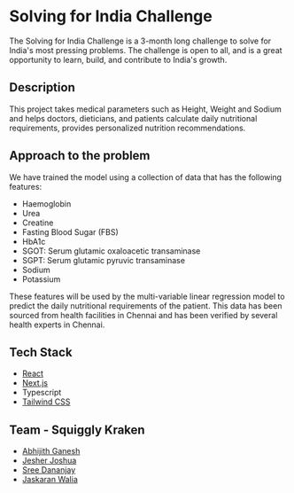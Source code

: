# Solving for India Challenge

The Solving for India Challenge is a 3-month long challenge to solve for India's most pressing problems. The challenge is open to all, and is a great opportunity to learn, build, and contribute to India's growth.

## Description

This project takes medical parameters such as Height, Weight and Sodium and helps doctors, dieticians, and patients calculate daily nutritional requirements, provides personalized nutrition recommendations.

## Approach to the problem

We have trained the model using a collection of data that has the following features:

- Haemoglobin
- Urea
- Creatine
- Fasting Blood Sugar (FBS)
- HbA1c
- SGOT: Serum glutamic oxaloacetic transaminase
- SGPT: Serum glutamic pyruvic transaminase
- Sodium
- Potassium

These features will be used by the multi-variable linear regression model to predict the daily nutritional requirements of the patient. This data has been sourced from health facilities in Chennai and has been verified by several health experts in
Chennai.

## Tech Stack

- [React](https://reactjs.org/)
- [Next.js](https://nextjs.org/)
- Typescript
- [Tailwind CSS](https://tailwindcss.com/)

## Team - Squiggly Kraken

- [Abhijith Ganesh](https://github.com/AbhijithGanesh)
- [Jesher Joshua](https://github.com/jesherjoshua)
- [Sree Dananjay](https://github.com/dananjay996)
- [Jaskaran Walia](https://github.com/karanwxliaa)
